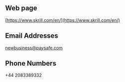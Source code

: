 ## Web page

[https://www.skrill.com/en/](https://www.skrill.com/en/)

## Email Addresses

newbusiness@paysafe.com

## Phone Numbers

+44 2083389332